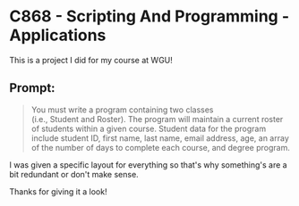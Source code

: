 # C868 - Scripting And Programming - Applications

This is a project I did for my course at WGU! 

## Prompt:

>You must write a program containing two classes (i.e., Student and Roster). The program will maintain a current roster of students within a given course. Student data for the program include student ID, first name, last name, email address, age, an array of the number of days to complete each course, and degree program.

I was given a specific layout for everything so that's why something's are a bit redundant or don't make sense. 

Thanks for giving it a look!